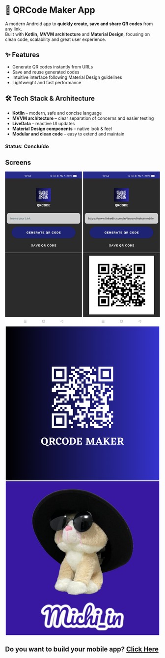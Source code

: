 # 📱 QRCode Maker App

A modern Android app to **quickly create, save and share QR codes** from any link.  
Built with **Kotlin**, **MVVM architecture** and **Material Design**, focusing on clean code, scalability and great user experience.

## ✨ **Features**
- Generate QR codes instantly from URLs
- Save and reuse generated codes
- Intuitive interface following Material Design guidelines
- Lightweight and fast performance

## 🛠 **Tech Stack & Architecture**
- **Kotlin** – modern, safe and concise language
- **MVVM architecture** – clear separation of concerns and easier testing
- **LiveData** – reactive UI updates
- **Material Design components** – native look & feel
- **Modular and clean code** – easy to extend and maintain

### Status: Concluído

## Screens
<p align="center">
  <img src="./img/print_1.jpg" width="250" height="500"/>
  <img src="./img/print_2.jpg" width="250" height="500"/>
  <img src="./img/qr-code.png" width="500" height="500"/>
  <img src="./img/michin_logo.jpeg" width="500" height="500"/>
 
 </p>

Do you want to build your mobile app? <a href="https://www.linkedin.com/company/michi-in/"> **Click Here** </a>
-------------------------------------------------------------------------------------------------------------------------------------------

